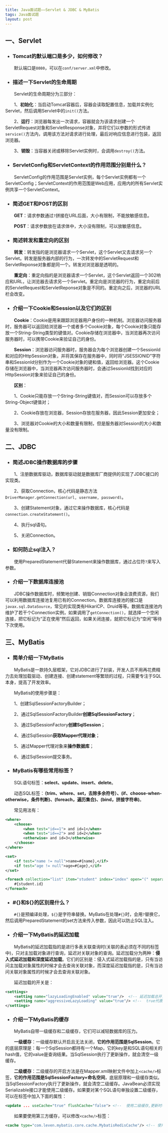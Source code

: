 ```yaml
---
title: Java面试题——Servlet & JDBC & MyBatis
tags: Java面试题
layout: post
---
```


## 一、Servlet

* ### Tomcat的默认端口是多少，如何修改？

　　默认端口是`8080`，可以在`conf/server.xml`中修改。

* ### 描述一下Servlet的生命周期

　　Servlet的生命周期分为三部分：

　　1、**初始化**：当启动Tomcat容器后，容器会读取配置信息，加载并实例化Servlet，然后调用Servlet中的`init()`方法。

　　2、**运行**：浏览器每发出一次请求，容器就会为该请求创建一个ServletRequest对象和ServletResponse对象，并将它们以参数的形式传进`service()`方法内，调用该方法对请求进行处理，最后对响应信息进行包装，返回浏览器。

　　3、**销毁**：当容器关闭或移除Servlet实例时，会调用`destroy()`方法。

* ### ServletConfig和ServletContext的作用范围分别是什么？

　　ServletConfig的作用范围是Servlet实例，每个Servlet实例都有一个ServletConfig；ServletContext的作用范围是Web应用，应用内的所有Servlet实例共享一个ServletContext。

* ### 简述GET和POST的区别

　　**GET**：请求参数通过`?`拼接在URL后面，大小有限制，不能放敏感信息。

　　**POST**：请求参数放在请求体中，大小没有限制，可以放敏感信息。

* ### 简述转发和重定向的区别

　　**转发**：转发指的是浏览器请求一个Servlet，这个Servlet又去请求另一个Servlet。转发是服务器内部的行为，一次转发中的ServletRequest和ServletReponse对象都是同一个。转发对浏览器是透明的。

　　**重定向**：重定向指的是浏览器请求一个Servlet，这个Servlet返回一个302响应和URL，让浏览器去请求另一个Servlet。重定向是浏览器的行为，重定向前后的ServletRequest和ServletReponse对象是不同的。重定向之后，浏览器的URL栏会改变。

* ### 介绍一下Cookie和Session以及它们的区别

　　**Cookie**：Cookie是用来跟踪浏览器用户身份的一种机制。浏览器访问服务器时，服务器可以返回给浏览器一个或者多个Cookie对象，每个Cookie对象只能存放一个String-String类型的键值对。Cookie存储在浏览器中，当浏览器再次访问服务器时，可以携带Cookie来验证自己的身份。

　　**Session**：浏览器访问服务器时，服务器会为每个浏览器创建一个SessionId和对应的HttpSession对象，并将其保存在服务器中，同时将“JSESSIONID”字符串和SessionId分别作为一个Cookie对象的键和值，返回给浏览器。这个Cookie存储在浏览器中，当浏览器再次访问服务器时，会通过SessionId找到对应的HttpSession对象来验证自己的身份。

　　**区别**：

　　1、Cookie只能存放一个String-String键值对，而Session可以存放多个String-Object键值对；

　　2、Cookie存放在浏览器，Session存放在服务器，因此Session更加安全；

　　3、浏览器对Cookie的大小和数量有限制，但是服务器对Session的大小和数量没有限制。

## 二、JDBC

* ### 简述JDBC操作数据库的步骤

　　1、注册数据库驱动，数据库驱动就是数据库厂商提供的实现了JDBC接口的实现类。

　　2、获取Connection，核心代码是静态方法`DriverManager.getConnection(url, username, password)`。

　　3、创建Statement对象，通过它来操作数据库，核心代码是`connection.createStatement()`。

　　4、执行sql语句。

　　5、关闭Connection。

* ### 如何防止sql注入？

　　使用PreparedStatement代替Statement来操作数据库，通过占位符`?`来写入参数。

* ### 介绍一下数据库连接池

　　JDBC操作数据库时，频繁地创建、销毁Connection对象会浪费资源，我们可以利用数据库连接池复用已有的Connection。数据库连接池的接口是`javax.sql.DataSource`，常见的实现类有HikariCP、Druid等等。数据库连接池内维护了若干个Connection实例，如果调用了`getConnection()`，就选择一个空闲连接，把它标记为“正在使用”然后返回，如果关闭连接，就把它标记为“空闲”等待下次使用。

## 三、MyBatis

* ### 简单介绍一下MyBatis

　　MyBatis是一款持久层框架，它对JDBC进行了封装，开发人员不用再花费精力去处理加载驱动、创建连接、创建statement等繁琐的过程，只需要专注于SQL本身，提高了开发效率。

　　MyBatis的使用步骤是：

　　1、创建SqlSessionFactoryBuilder；

　　2、通过SqlSessionFactoryBuilder**创建SqlSessionFactory**；

　　3、通过SqlSessionFactory**创建SqlSession**；

　　4、通过SqlSession**获取Mapper代理对象**；

　　5、通过Mapper代理对象来**操作数据库**；

　　6、通过SqlSession提交事务。

* ### MyBatis有哪些常用标签？

　　SQL语句标签：**select、update、insert、delete**。

　　动态SQL标签：**（trim、where、set，去除多余符号）、(if、choose-when-otherwise，条件判断)、(foreach，遍历集合)、(bind，拼接字符串)**。

　　常见用法有：

```xml
<where>
    <choose>
        <when test="id==1"> and id=1</when>
        <when test="id==2"> and id=2</when>
        <otherwise> and id=3</otherwise>
    </choose>
</where>
```

```xml
<set>
    <if test="name != null">name=#{name},</if>
    <if test="age != null">age=#{age},</if>
</set>
```

```xml
<foreach collection="list" item="student" index="index" open="(" separator="," close=")">
    #{student.id}
</foreach>
```

* ### #{}和${}的区别是什么？

　　`#{}`是预编译处理，`${}`是字符串替换。MyBatis在处理`#{}`时，会用`?`替换它，然后调用PreparedStatement的set方法来传入参数，因此可以防止SQL注入。

* ### 介绍一下MyBatis的延迟加载

　　MyBatis的延迟加载指的是进行多表关联查询时(关联的表必须在不同的标签中)，只对主加载对象进行查询，延迟对关联对象的查询。延迟加载分为两种：**侵入式延迟加载和深度延迟加载**。它们的区别是：侵入式延迟加载指的是，只有当访问主加载对象属性的时候才会去查询关联对象，而深度延迟加载指的是，只有当访问关联对象属性的时候才会去查询关联对象。

　　延迟加载的开关是：

```xml
<settings>
    <setting name="lazyLoadingEnabled" value="true"/>  <!-- 延迟加载总开关 -->
    <setting name="aggressiveLazyLoading" value="true"/> <!--  true代表开启侵入式延迟加载,false代表开启深度延迟加载 -->
</settings>
```

* ### 介绍一下MyBatis的缓存

　　MyBatis自带一级缓存和二级缓存，它们可以减轻数据库的压力。

　　**一级缓存**：一级缓存默认开启且无法关闭，**它的作用范围是SqlSession**。它的底层原理是：每一个SqlSession都持有一个Map，它的key是和SQL语句相关的hash值，它的value是查询结果。当SqlSession执行了更新操作，就会清空一级缓存。

　　**二级缓存**：二级缓存的开启方法是在Mapper.xml映射文件中加上`<cache/>`标签，**它的作用范围是SqlSessionFactory+命名空间**，底层原理和一级缓存类似。当SqlSessionFactory执行了更新操作，就会清空二级缓存。JavaBean必须实现Serializable接口才能使用二级缓存。如果要对某个SQL语句单独设置二级缓存，可以在标签中加入下面的属性：

```xml
<update ... useCache="true" flushCache="false"> <!--  使用二级缓存,更新时不清空缓存 -->
```

　　如果要使用第三方缓存，可以修改`<cache/>`标签：

```xml
<cache type="com.leven.mybatis.core.cache.MybatisRedisCache"/> <!-- 使用Redis缓存  -->
```


